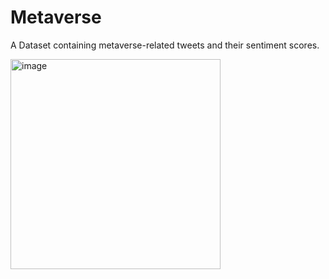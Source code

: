 # Metaverse

A Dataset containing metaverse-related tweets and their sentiment scores.

<img width="336" alt="image" src="https://user-images.githubusercontent.com/47560178/180660840-96e16e5a-7355-4dcb-bd5c-cf0e8c9daaf5.png">
